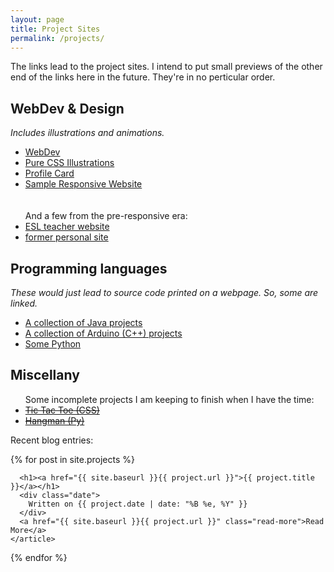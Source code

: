 ```yaml
---
layout: page
title: Project Sites
permalink: /projects/
---
```


The links lead to the project sites. I intend to put small previews of the other end of the links here in the future. They're in no perticular order.

<h2> WebDev & Design </h2>
<em> Includes illustrations and animations. </em>
<ul>
  <li> <a href="https://techkeen.wixsite.com/website/"> WebDev </a> </li>
  <li> <a href="https://teiresa.github.io/Pure-CSS-Illustrations-Lessons/"> Pure CSS Illustrations </a> </li>
  <li> <a href="https://teiresa.github.io/profile-card-component/"> Profile Card </a> </li>
  <li><a href="https://teiresa.github.io/responsive-site/"> Sample Responsive Website </a> </li>
  <br>
  <br>
  And a few from the pre-responsive era:
  <li> <a href="https://teiresa.github.io/esl-teacher-desk/"> ESL teacher website </a> </li>
  <li> <a href="https://teiresa.github.io/robogenes/"> former personal site </a> </li>
  </ul>

  <h2> Programming languages </h2>
  <em> These would just lead to source code printed on a webpage. So, some are linked. </em>
  <ul>
    <li> <a href="https://teiresa.github.io/java/pages/index.html"> A collection of Java projects </a> </li>
    <li> <a href=""> A collection of Arduino (C++) projects </a> </li>
    <li> <a href=""> Some Python </a> </li>
  </ul>

  <h2> Miscellany </h2>
  <ul>
  Some incomplete projects I am keeping to finish when I have the time:
  <li> <a href="https://teiresa.github.io/TicTacTwo/"> <s> Tic Tac Toe (CSS) </s></a> </li>
  <li> <a href="https://teiresa.github.io/Hangman/"> <s> Hangman (Py) </s></a> </li>
  </ul>
</div>




Recent blog entries:

<div class="posts">
  {% for post in site.projects %}
    <article class="post">

      <h1><a href="{{ site.baseurl }}{{ project.url }}">{{ project.title }}</a></h1>
      <div class="date">
        Written on {{ project.date | date: "%B %e, %Y" }}
      </div>
      <a href="{{ site.baseurl }}{{ project.url }}" class="read-more">Read More</a>
    </article>
  {% endfor %}
</div>
